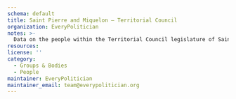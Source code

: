 ```yaml
---
schema: default
title: Saint Pierre and Miquelon — Territorial Council
organization: EveryPolitician
notes: >-
  Data on the people within the Territorial Council legislature of Saint Pierre and Miquelon.
resources:
license: ''
category:
  - Groups & Bodies
  - People
maintainer: EveryPolitician
maintainer_email: team@everypolitician.org
---
```


